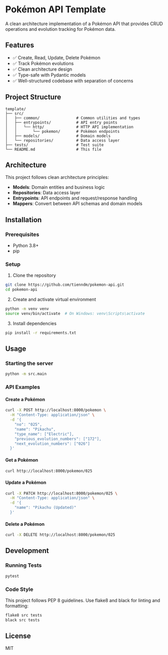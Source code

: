 # Pokémon API Template

A clean architecture implementation of a Pokémon API that provides CRUD operations and evolution tracking for Pokémon data.

## Features

- ✅ Create, Read, Update, Delete Pokémon
- ✅ Track Pokémon evolutions
- ✅ Clean architecture design
- ✅ Type-safe with Pydantic models
- ✅ Well-structured codebase with separation of concerns

## Project Structure

```
template/
├── src/
│   ├── common/                # Common utilities and types
│   ├── entrypoints/           # API entry points
│   │   └── http/              # HTTP API implementation
│   │       └── pokemon/       # Pokémon endpoints
│   ├── models/                # Domain models
│   └── repositories/          # Data access layer
├── tests/                     # Test suite
└── README.md                  # This file
```

## Architecture

This project follows clean architecture principles:

- **Models**: Domain entities and business logic
- **Repositories**: Data access layer
- **Entrypoints**: API endpoints and request/response handling
- **Mappers**: Convert between API schemas and domain models

## Installation

### Prerequisites

- Python 3.8+
- pip

### Setup

1. Clone the repository
```bash
git clone https://github.com/tienndm/pokemon-api.git
cd pokemon-api
```

2. Create and activate virtual environment
```bash
python -m venv venv
source venv/bin/activate  # On Windows: venv\Scripts\activate
```

3. Install dependencies
```bash
pip install -r requirements.txt
```

## Usage

### Starting the server

```bash
python -m src.main
```

### API Examples

#### Create a Pokémon

```bash
curl -X POST http://localhost:8000/pokemon \
  -H "Content-Type: application/json" \
  -d '{
    "no": "025",
    "name": "Pikachu",
    "type_name": ["Electric"],
    "previous_evolution_numbers": ["172"],
    "next_evolution_numbers": ["026"]
  }'
```

#### Get a Pokémon

```bash
curl http://localhost:8000/pokemon/025
```

#### Update a Pokémon

```bash
curl -X PATCH http://localhost:8000/pokemon/025 \
  -H "Content-Type: application/json" \
  -d '{
    "name": "Pikachu (Updated)"
  }'
```

#### Delete a Pokémon

```bash
curl -X DELETE http://localhost:8000/pokemon/025
```

## Development

### Running Tests

```bash
pytest
```

### Code Style

This project follows PEP 8 guidelines. Use flake8 and black for linting and formatting:

```bash
flake8 src tests
black src tests
```

## License

MIT
